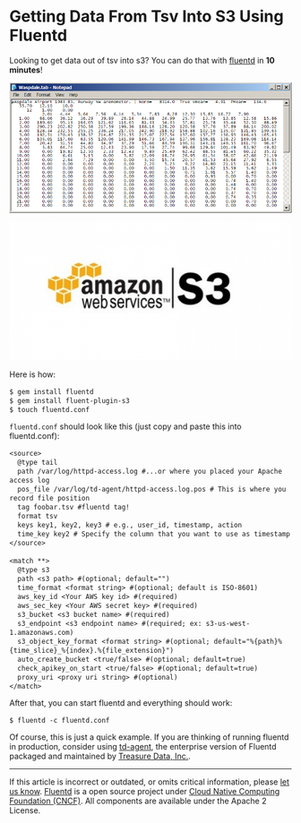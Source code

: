 # Getting Data From Tsv Into S3 Using Fluentd

Looking to get data out of tsv into s3? You can do that with
[fluentd](//fluentd.org) in **10 minutes**!

![](/images/plugin_icon/tsv.png)


![](/images/plugin_icon/s3.png)

Here is how:

``` {.CodeRay}
$ gem install fluentd
$ gem install fluent-plugin-s3
$ touch fluentd.conf
```

`fluentd.conf` should look like this (just copy and paste this into
fluentd.conf):

``` {.CodeRay}
<source>
  @type tail
  path /var/log/httpd-access.log #...or where you placed your Apache access log
  pos_file /var/log/td-agent/httpd-access.log.pos # This is where you record file position
  tag foobar.tsv #fluentd tag!
  format tsv
  keys key1, key2, key3 # e.g., user_id, timestamp, action
  time_key key2 # Specify the column that you want to use as timestamp
</source>

<match **>
  @type s3
  path <s3 path> #(optional; default="")
  time_format <format string> #(optional; default is ISO-8601)
  aws_key_id <Your AWS key id> #(required)
  aws_sec_key <Your AWS secret key> #(required)
  s3_bucket <s3 bucket name> #(required)
  s3_endpoint <s3 endpoint name> #(required; ex: s3-us-west-1.amazonaws.com)
  s3_object_key_format <format string> #(optional; default="%{path}%{time_slice}_%{index}.%{file_extension}")
  auto_create_bucket <true/false> #(optional; default=true)
  check_apikey_on_start <true/false> #(optional; default=true)
  proxy_uri <proxy uri string> #(optional)
</match>
```

After that, you can start fluentd and everything should work:

``` {.CodeRay}
$ fluentd -c fluentd.conf
```

Of course, this is just a quick example. If you are thinking of running
fluentd in production, consider using [td-agent](/articles/td-agent.md),
the enterprise version of Fluentd packaged and maintained by [Treasure
Data, Inc.](https://www.treasure-data.com).


------------------------------------------------------------------------

If this article is incorrect or outdated, or omits critical information, please [let us know](https://github.com/fluent/fluentd-docs-gitbook/issues?state=open).
[Fluentd](http://www.fluentd.org/) is a open source project under [Cloud Native Computing Foundation (CNCF)](https://cncf.io/). All components are available under the Apache 2 License.
